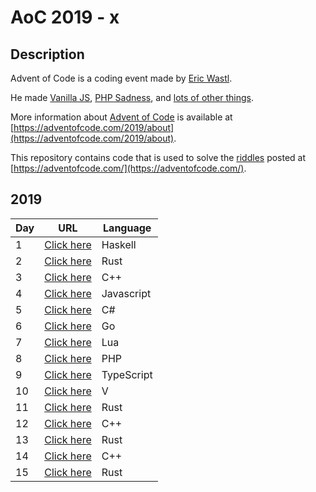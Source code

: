 # AoC 2019 - x

## Description
Advent of Code is a coding event made by [Eric Wastl](http://was.tl/).

He made [Vanilla JS](http://vanilla-js.com/), [PHP Sadness](http://phpsadness.com/), and [lots of other things](http://was.tl/projects/).

More information about [Advent of Code](https://adventofcode.com/2019/about) is available at [https://adventofcode.com/2019/about](https://adventofcode.com/2019/about).

This repository contains code that is used to solve the [riddles](https://adventofcode.com/) posted at [https://adventofcode.com/](https://adventofcode.com/).

## 2019
| Day | URL                                                                               | Language   |
|-----|-----------------------------------------------------------------------------------|------------|
| 1   | [Click here](https://github.com/AmyrAhmady/advent-of-code/tree/master/2019/day01) | Haskell    |
| 2   | [Click here](https://github.com/AmyrAhmady/advent-of-code/tree/master/2019/day02) | Rust       |
| 3   | [Click here](https://github.com/AmyrAhmady/advent-of-code/tree/master/2019/day03) | C++        |
| 4   | [Click here](https://github.com/AmyrAhmady/advent-of-code/tree/master/2019/day04) | Javascript |
| 5   | [Click here](https://github.com/AmyrAhmady/advent-of-code/tree/master/2019/day05) | C#         |
| 6   | [Click here](https://github.com/AmyrAhmady/advent-of-code/tree/master/2019/day06) | Go         |
| 7   | [Click here](https://github.com/AmyrAhmady/advent-of-code/tree/master/2019/day07) | Lua        |
| 8   | [Click here](https://github.com/AmyrAhmady/advent-of-code/tree/master/2019/day08) | PHP        |
| 9   | [Click here](https://github.com/AmyrAhmady/advent-of-code/tree/master/2019/day09) | TypeScript |
| 10  | [Click here](https://github.com/AmyrAhmady/advent-of-code/tree/master/2019/day10) | V          |
| 11  | [Click here](https://github.com/AmyrAhmady/advent-of-code/tree/master/2019/day11) | Rust       |
| 12  | [Click here](https://github.com/AmyrAhmady/advent-of-code/tree/master/2019/day12) | C++        |
| 13  | [Click here](https://github.com/AmyrAhmady/advent-of-code/tree/master/2019/day13) | Rust       |
| 14  | [Click here](https://github.com/AmyrAhmady/advent-of-code/tree/master/2019/day14) | C++        |
| 15  | [Click here](https://github.com/AmyrAhmady/advent-of-code/tree/master/2019/day15) | Rust       |